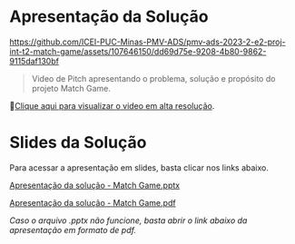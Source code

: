 # Apresentação da Solução
https://github.com/ICEI-PUC-Minas-PMV-ADS/pmv-ads-2023-2-e2-proj-int-t2-match-game/assets/107646150/dd69d75e-9208-4b80-9862-9115daf130bf

>Video de Pitch apresentando o problema, solução e propósito do projeto Match Game.

🔗[Clique aqui para visualizar o video em alta resolução](https://www.youtube.com/watch?v=Ed_O-Gde9Cg&ab_channel=BrunaSantos).


# Slides da Solução

Para acessar a apresentação em slides, basta clicar nos links abaixo.
  
[Apresentação da solução - Match Game.pptx](https://github.com/ICEI-PUC-Minas-PMV-ADS/pmv-ads-2023-2-e2-proj-int-t2-match-game/files/13537148/Apresentacao.da.solucao.-.Match.Game.pptx)

[Apresentação da solução - Match Game.pdf](https://github.com/ICEI-PUC-Minas-PMV-ADS/pmv-ads-2023-2-e2-proj-int-t2-match-game/files/13537142/Apresentacao.da.solucao.-.Match.Game.pdf)

_Caso o arquivo .pptx não funcione, basta abrir o link abaixo da apresentação em formato de pdf._


